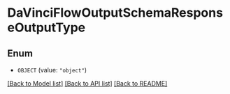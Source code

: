 # DaVinciFlowOutputSchemaResponseOutputType

## Enum


* `OBJECT` (value: `"object"`)


[[Back to Model list]](../README.md#documentation-for-models) [[Back to API list]](../README.md#documentation-for-api-endpoints) [[Back to README]](../README.md)



